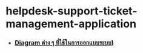 # helpdesk-support-ticket-management-application

- ### [Diagram ต่าง ๆ ที่ใช้ในการออกแบบระบบ)](https://github.com/panupongKanin/helpdesk-support-ticket-management-application/tree/main/image/diagram)
